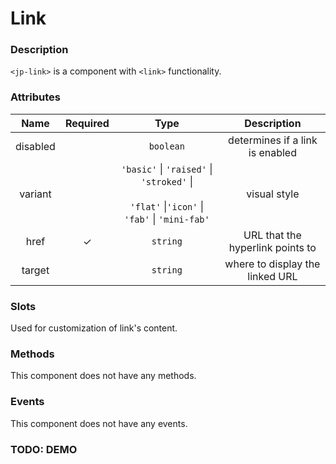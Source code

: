 # Link

### Description

`<jp-link>` is a component with `<link>` functionality.

### Attributes

| **Name** | **Required** | **Type** | **Description** |
| :----: | :----: | :----: | :---: |
| disabled | |`boolean` | determines if a link is enabled |
| variant | | `'basic'` \| `'raised'` \| `'stroked'` \| <br></br> `'flat'` \|`'icon'` \| `'fab'` \| `'mini-fab'` | visual style |
| href  | ✓ | `string` | URL that the hyperlink points to |
| target | | `string` | where to display the linked URL |
  
### Slots

Used for customization of link's content.


### Methods

This component does not have any methods.


### Events

This component does not have any events. 

### TODO: DEMO